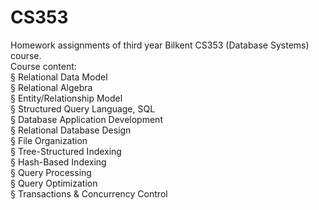 # CS353
Homework assignments of third year Bilkent CS353 (Database Systems) course.  
Course content:  
§  Relational Data Model  
§  Relational Algebra   
§  Entity/Relationship Model  
§  Structured Query Language, SQL  
§  Database Application Development  
§  Relational Database Design  
§  File Organization  
§  Tree-Structured Indexing  
§  Hash-Based Indexing  
§  Query Processing   
§  Query Optimization   
§  Transactions & Concurrency Control  
